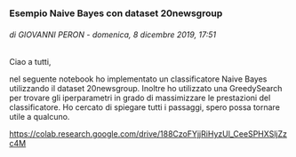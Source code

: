 ### Esempio Naive Bayes con dataset 20newsgroup
###### di GIOVANNI PERON - domenica, 8 dicembre 2019, 17:51
 
Ciao a tutti,

nel seguente notebook ho implementato un classificatore Naive Bayes utilizzando il dataset 20newsgroup. Inoltre ho utilizzato una GreedySearch per trovare gli iperparametri in grado di massimizzare le prestazioni del classificatore. Ho cercato di spiegare tutti i passaggi, spero possa tornare utile a qualcuno.

https://colab.research.google.com/drive/188CzoFYjjRiHyzUl_CeeSPHXSljZzc4M
